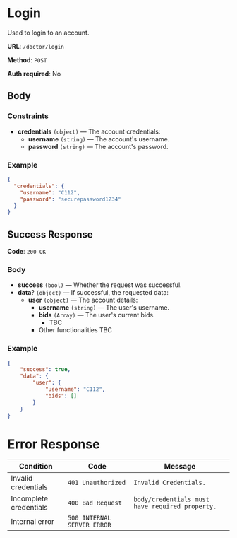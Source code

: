 # Login

Used to login to an account.

**URL**: `/doctor/login`

**Method**: `POST`

**Auth required**: No

## Body

### Constraints

- **credentials** `(object)` &mdash; The account credentials:
  - **username** `(string)` &mdash; The account's username.
  - **password** `(string)` &mdash; The account's password.

### Example

```json
{
  "credentials": {
    "username": "C112",
    "password": "securepassword1234"
  }
}
```

## Success Response

**Code**: `200 OK`

### Body

- **success** `(bool)` &mdash; Whether the request was successful.
- **data**? `(object)` &mdash; If successful, the requested data:
  - **user** `(object)` &mdash; The account details:
    - **username** `(string)` &mdash; The user's username.
    - **bids** `(Array)` &mdash; The user's current bids.
      - TBC
    - Other functionalities TBC


### Example

```json
{
    "success": true,
    "data": {
        "user": {
            "username": "C112",
            "bids": []
        }
    }
}
```

# Error Response

| **Condition**                  | **Code**                    | **Message**                    |
| ------------------------------ | --------------------------- | ------------------------------ |
| Invalid credentials            | `401 Unauthorized`          | `Invalid Credentials.`         |
| Incomplete credentials         | `400 Bad Request`           | `body/credentials must have required property.`         |
| Internal error                 | `500 INTERNAL SERVER ERROR` |                                |